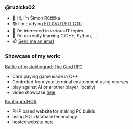 ### @ruzicka02

- 👋 Hi, I’m Šimon Růžička
- 📚 I’m studying [FIT ČVUT/FIT CTU](https://fit.cvut.cz/)
- 👀 I’m interested in various IT topics
- 🌱 I’m currently learning C/C++, Python, ...
- 📫 [Send me an email](mailto:sima.ruzicka@gmail.com)

### Showcase of my work:


[Battle of Vostokhograd: The Card RPG](https://github.com/ruzicka02/BattleOfVostokhograd)
- Card playing game made in C++
- Controlled from your terminal environment using ncurses
- play against AI or another player (locally)
- video showcase [here](https://www.youtube.com/watch?v=jJ5Pid4QQRA)

[KonfiguraTHOR](https://github.com/ruzicka02/konfigurathor)
- PHP based website for making PC builds 
- using SQL database technology
- hosted website [here](http://konfigurathor.wz.cz/)

<!---
ruzicka02/ruzicka02 is a ✨ special ✨ repository because its `README.md` (this file) appears on your GitHub profile.
You can click the Preview link to take a look at your changes.
--->

